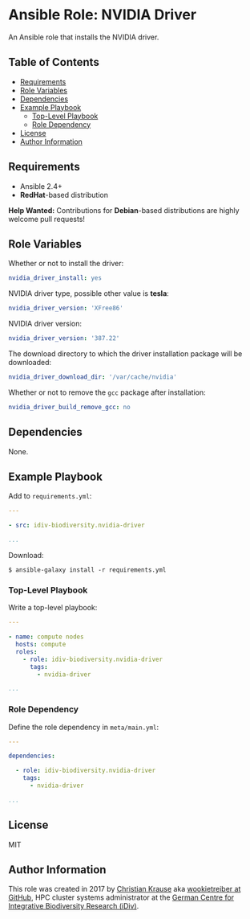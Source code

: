 Ansible Role: NVIDIA Driver
===========================

An Ansible role that installs the NVIDIA driver.

Table of Contents
-----------------

<!-- toc -->

- [Requirements](#requirements)
- [Role Variables](#role-variables)
- [Dependencies](#dependencies)
- [Example Playbook](#example-playbook)
  * [Top-Level Playbook](#top-level-playbook)
  * [Role Dependency](#role-dependency)
- [License](#license)
- [Author Information](#author-information)

<!-- tocstop -->

Requirements
------------

- Ansible 2.4+
- **RedHat**-based distribution

**Help Wanted:** Contributions for **Debian**-based distributions are highly
welcome pull requests!

Role Variables
--------------

Whether or not to install the driver:

```yml
nvidia_driver_install: yes
```

NVIDIA driver type, possible other value is **tesla**:

```yml
nvidia_driver_version: 'XFree86'
```

NVIDIA driver version:

```yml
nvidia_driver_version: '387.22'
```

The download directory to which the driver installation package will be
downloaded:

```yml
nvidia_driver_download_dir: '/var/cache/nvidia'
```

Whether or not to remove the `gcc` package after installation:

```yml
nvidia_driver_build_remove_gcc: no
```

Dependencies
------------

None.

Example Playbook
----------------

Add to `requirements.yml`:

```yml
---

- src: idiv-biodiversity.nvidia-driver

...
```

Download:

```console
$ ansible-galaxy install -r requirements.yml
```

### Top-Level Playbook

Write a top-level playbook:

```yml
---

- name: compute nodes
  hosts: compute
  roles:
    - role: idiv-biodiversity.nvidia-driver
      tags:
        - nvidia-driver

...
```

### Role Dependency

Define the role dependency in `meta/main.yml`:

```yml
---

dependencies:

  - role: idiv-biodiversity.nvidia-driver
    tags:
      - nvidia-driver

...
```

License
-------

MIT

Author Information
------------------

This role was created in 2017 by [Christian Krause][author] aka [wookietreiber
at GitHub][wookietreiber], HPC cluster systems administrator at the [German
Centre for Integrative Biodiversity Research (iDiv)][idiv].


[author]: https://www.idiv.de/groups_and_people/employees/details/eshow/krause-christian.html
[idiv]: https://www.idiv.de/
[wookietreiber]: https://github.com/wookietreiber
